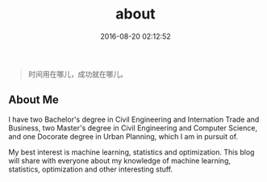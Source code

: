 ﻿---
title: about
date: 2016-08-20 02:12:52
---

> 时间用在哪儿，成功就在哪儿。

## About Me ##
I have two Bachelor's degree in Civil Engineering and Internation Trade and Business, two Master's degree in Civil Engineering and Computer Science, and one Docorate degree in Urban Planning, which I am in pursuit of.

My best interest is machine learning, statistics and optimization. This blog will share with everyone about my knowledge of machine learning, statistics, optimization and other interesting stuff.
